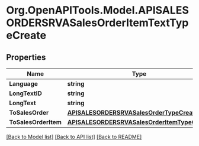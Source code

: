 # Org.OpenAPITools.Model.APISALESORDERSRVASalesOrderItemTextTypeCreate

## Properties

Name | Type | Description | Notes
------------ | ------------- | ------------- | -------------
**Language** | **string** |  | 
**LongTextID** | **string** |  | 
**LongText** | **string** |  | [optional] 
**ToSalesOrder** | [**APISALESORDERSRVASalesOrderTypeCreate**](APISALESORDERSRVASalesOrderTypeCreate.md) |  | [optional] 
**ToSalesOrderItem** | [**APISALESORDERSRVASalesOrderItemTypeCreate**](APISALESORDERSRVASalesOrderItemTypeCreate.md) |  | [optional] 

[[Back to Model list]](../README.md#documentation-for-models) [[Back to API list]](../README.md#documentation-for-api-endpoints) [[Back to README]](../README.md)

